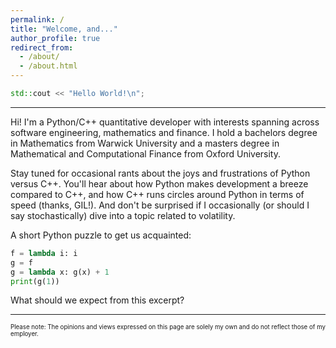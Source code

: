 ```yaml
---
permalink: /
title: "Welcome, and..."
author_profile: true
redirect_from: 
  - /about/
  - /about.html
---
```


```cpp
std::cout << "Hello World!\n"; 
```
---

Hi! I'm a Python/C++ quantitative developer with interests spanning across software engineering, mathematics and finance. I hold a bachelors degree in Mathematics from Warwick University and a masters degree in Mathematical and Computational Finance from Oxford University.

Stay tuned for occasional rants about the joys and frustrations of Python versus C++. You'll hear about how Python makes development a breeze compared to C++, and how C++ runs circles around Python in terms of speed (thanks, GIL!). And don't be surprised if I occasionally (or should I say stochastically) dive into a topic related to volatility.

A short Python puzzle to get us acquainted:
```python
f = lambda i: i
g = f
g = lambda x: g(x) + 1
print(g(1))
```
What should we expect from this excerpt? 

---

<sub><sup>Please note: The opinions and views expressed on this page are solely my own and do not reflect those of my employer.</sup></sub>

